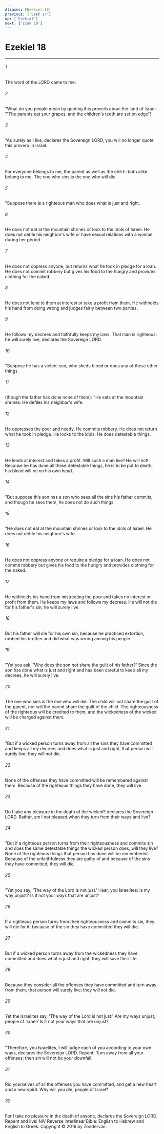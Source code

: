 ```yaml
---
Aliases: [Ezekiel 18]
previous: ['Ezek 17']
up: ['Ezekiel']
next: ['Ezek 19']
---
```

# Ezekiel 18

***


###### 1 
The word of the LORD came to me: 

###### 2 
"What do you people mean by quoting this proverb about the land of Israel: "'The parents eat sour grapes, and the children's teeth are set on edge'? 

###### 3 
"As surely as I live, declares the Sovereign LORD, you will no longer quote this proverb in Israel. 

###### 4 
For everyone belongs to me, the parent as well as the child--both alike belong to me. The one who sins is the one who will die. 

###### 5 
"Suppose there is a righteous man who does what is just and right. 

###### 6 
He does not eat at the mountain shrines or look to the idols of Israel. He does not defile his neighbor's wife or have sexual relations with a woman during her period. 

###### 7 
He does not oppress anyone, but returns what he took in pledge for a loan. He does not commit robbery but gives his food to the hungry and provides clothing for the naked. 

###### 8 
He does not lend to them at interest or take a profit from them. He withholds his hand from doing wrong and judges fairly between two parties. 

###### 9 
He follows my decrees and faithfully keeps my laws. That man is righteous; he will surely live, declares the Sovereign LORD. 

###### 10 
"Suppose he has a violent son, who sheds blood or does any of these other things 

###### 11 
(though the father has done none of them): "He eats at the mountain shrines. He defiles his neighbor's wife. 

###### 12 
He oppresses the poor and needy. He commits robbery. He does not return what he took in pledge. He looks to the idols. He does detestable things. 

###### 13 
He lends at interest and takes a profit. Will such a man live? He will not! Because he has done all these detestable things, he is to be put to death; his blood will be on his own head. 

###### 14 
"But suppose this son has a son who sees all the sins his father commits, and though he sees them, he does not do such things: 

###### 15 
"He does not eat at the mountain shrines or look to the idols of Israel. He does not defile his neighbor's wife. 

###### 16 
He does not oppress anyone or require a pledge for a loan. He does not commit robbery but gives his food to the hungry and provides clothing for the naked. 

###### 17 
He withholds his hand from mistreating the poor and takes no interest or profit from them. He keeps my laws and follows my decrees. He will not die for his father's sin; he will surely live. 

###### 18 
But his father will die for his own sin, because he practiced extortion, robbed his brother and did what was wrong among his people. 

###### 19 
"Yet you ask, 'Why does the son not share the guilt of his father?' Since the son has done what is just and right and has been careful to keep all my decrees, he will surely live. 

###### 20 
The one who sins is the one who will die. The child will not share the guilt of the parent, nor will the parent share the guilt of the child. The righteousness of the righteous will be credited to them, and the wickedness of the wicked will be charged against them. 

###### 21 
"But if a wicked person turns away from all the sins they have committed and keeps all my decrees and does what is just and right, that person will surely live; they will not die. 

###### 22 
None of the offenses they have committed will be remembered against them. Because of the righteous things they have done, they will live. 

###### 23 
Do I take any pleasure in the death of the wicked? declares the Sovereign LORD. Rather, am I not pleased when they turn from their ways and live? 

###### 24 
"But if a righteous person turns from their righteousness and commits sin and does the same detestable things the wicked person does, will they live? None of the righteous things that person has done will be remembered. Because of the unfaithfulness they are guilty of and because of the sins they have committed, they will die. 

###### 25 
"Yet you say, 'The way of the Lord is not just.' Hear, you Israelites: Is my way unjust? Is it not your ways that are unjust? 

###### 26 
If a righteous person turns from their righteousness and commits sin, they will die for it; because of the sin they have committed they will die. 

###### 27 
But if a wicked person turns away from the wickedness they have committed and does what is just and right, they will save their life. 

###### 28 
Because they consider all the offenses they have committed and turn away from them, that person will surely live; they will not die. 

###### 29 
Yet the Israelites say, 'The way of the Lord is not just.' Are my ways unjust, people of Israel? Is it not your ways that are unjust? 

###### 30 
"Therefore, you Israelites, I will judge each of you according to your own ways, declares the Sovereign LORD. Repent! Turn away from all your offenses; then sin will not be your downfall. 

###### 31 
Rid yourselves of all the offenses you have committed, and get a new heart and a new spirit. Why will you die, people of Israel? 

###### 32 
For I take no pleasure in the death of anyone, declares the Sovereign LORD. Repent and live! NIV Reverse Interlinear Bible: English to Hebrew and English to Greek. Copyright © 2019 by Zondervan.
